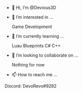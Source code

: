 - 👋 Hi, I’m @Devious3D
- 👀 I’m interested in ...

  Game Development

- 🌱 I’m currently learning ...

    Luau
    Blueprints
    C#
    C++

- 💞️ I’m looking to collaborate on ...

    Nothing for now

- 📫 How to reach me ...

Discord: DevoRevo#9282

<!---
Devious3D/Devious3D is a ✨ special ✨ repository because its `README.md` (this file) appears on your GitHub profile.
You can click the Preview link to take a look at your changes.
--->
